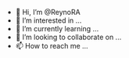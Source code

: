 - 👋 Hi, I’m @ReynoRA
- 👀 I’m interested in ...
- 🌱 I’m currently learning ...
- 💞️ I’m looking to collaborate on ...
- 📫 How to reach me ...

<!---
ReynoRA/ReynoRA is a ✨ special ✨ repository because its `README.md` (this file) appears on your GitHub profile.
You can click the Preview link to take a look at your changes.
--->
